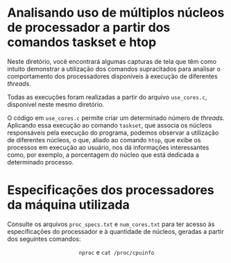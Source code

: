 <h1>Analisando uso de múltiplos núcleos de processador a partir dos comandos taskset e htop</h1>
<p>Neste diretório, você encontrará algumas capturas de tela que têm como intuito demonstrar a utilização dos comandos supracitados para analisar o comportamento dos processadores disponíveis à execução de diferentes <i>threads</i>.</p>
<p>Todas as execuções foram realizadas a partir do arquivo <code>use_cores.c</code>, disponível neste mesmo diretório.</p>
<p>O código em <code>use_cores.c</code> permite criar um determinado número de <i>threads</i>. Aplicando essa execução ao comando <code>taskset</code>, que associa os núcleos responsáveis pela execução do programa, podemos observar a utilização de diferentes núcleos, o que, aliado ao comando <code>htop</code>, que exibe os processos em execução ao usuário, nos dá informações interessantes como, por exemplo, a porcentagem do núcleo que está dedicada a determinado processo.</p>

<h1>Especificações dos processadores da máquina utilizada</h1>
<p>Consulte os arquivos <code>proc_specs.txt</code> e <code>num_cores.txt</code> para ter acesso às especificações do processador e à quantidade de núcleos, geradas a partir dos seguintes comandos:</p>

<div align="center"><code>nproc</code> e <code>cat /proc/cpuinfo</code></div>
